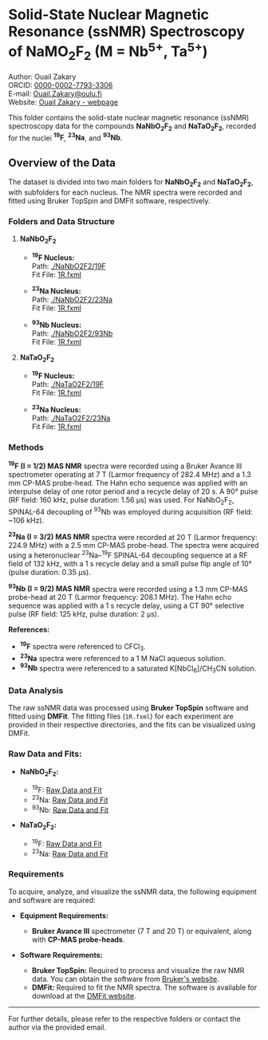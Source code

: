 # Solid-State Nuclear Magnetic Resonance (ssNMR) Spectroscopy of NaMO<sub>2</sub>F<sub>2</sub> (M = Nb<sup>5+</sup>, Ta<sup>5+</sup>)
Author: Ouail Zakary  
ORCID: [0000-0002-7793-3306](https://orcid.org/0000-0002-7793-3306)  
E-mail: [Ouail.Zakary@oulu.fi](mailto:Ouail.Zakary@oulu.fi)  
Website: [Ouail Zakary - webpage](https://cc.oulu.fi/~nmrwww/members/Ouail_Zakary.html)

This folder contains the solid-state nuclear magnetic resonance (ssNMR) spectroscopy data for the compounds **NaNbO<sub>2</sub>F<sub>2</sub>** and **NaTaO<sub>2</sub>F<sub>2</sub>**, recorded for the nuclei **<sup>19</sup>F**, **<sup>23</sup>Na**, and **<sup>93</sup>Nb**.

## Overview of the Data
The dataset is divided into two main folders for **NaNbO<sub>2</sub>F<sub>2</sub>** and **NaTaO<sub>2</sub>F<sub>2</sub>**, with subfolders for each nucleus. The NMR spectra were recorded and fitted using Bruker TopSpin and DMFit software, respectively.

### Folders and Data Structure
1. **NaNbO<sub>2</sub>F<sub>2</sub>**
   - **<sup>19</sup>F Nucleus:**  
     Path: [./NaNbO2F2/19F](./NaNbO2F2/19F)  
     Fit File: [1R.fxml](./NaNbO2F2/19F/43/pdata/1/1R.fxml)
   
   - **<sup>23</sup>Na Nucleus:**  
     Path: [./NaNbO2F2/23Na](./NaNbO2F2/23Na)  
     Fit File: [1R.fxml](./NaNbO2F2/23Na/3/pdata/1/1R.fxml)
   
   - **<sup>93</sup>Nb Nucleus:**  
     Path: [./NaNbO2F2/93Nb](./NaNbO2F2/93Nb)  
     Fit File: [1R.fxml](./NaNbO2F2/93Nb/210/pdata/20/1R.fxml)

2. **NaTaO<sub>2</sub>F<sub>2</sub>**
   - **<sup>19</sup>F Nucleus:**  
     Path: [./NaTaO2F2/19F](./NaTaO2F2/19F)  
     Fit File: [1R.fxml](./NaTaO2F2/19F/1/pdata/1/1R.fxml)
   
   - **<sup>23</sup>Na Nucleus:**  
     Path: [./NaTaO2F2/23Na](./NaTaO2F2/23Na)  
     Fit File: [1R.fxml](./NaTaO2F2/23Na/1/pdata/1/1R.fxml)

### Methods
**<sup>19</sup>F (I = 1/2) MAS NMR** spectra were recorded using a Bruker Avance III spectrometer operating at 7 T (Larmor frequency of 282.4 MHz) and a 1.3 mm CP-MAS probe-head. The Hahn echo sequence was applied with an interpulse delay of one rotor period and a recycle delay of 20 s. A 90° pulse (RF field: 160 kHz, pulse duration: 1.56 μs) was used. For NaNbO<sub>2</sub>F<sub>2</sub>, SPINAL-64 decoupling of <sup>93</sup>Nb was employed during acquisition (RF field: ~106 kHz).

**<sup>23</sup>Na (I = 3/2) MAS NMR** spectra were recorded at 20 T (Larmor frequency: 224.9 MHz) with a 2.5 mm CP-MAS probe-head. The spectra were acquired using a heteronuclear <sup>23</sup>Na–<sup>19</sup>F SPINAL-64 decoupling sequence at a RF field of 132 kHz, with a 1 s recycle delay and a small pulse flip angle of 10° (pulse duration: 0.35 μs).

**<sup>93</sup>Nb (I = 9/2) MAS NMR** spectra were recorded using a 1.3 mm CP-MAS probe-head at 20 T (Larmor frequency: 208.1 MHz). The Hahn echo sequence was applied with a 1 s recycle delay, using a CT 90° selective pulse (RF field: 125 kHz, pulse duration: 2 μs).

**References:**  
- **<sup>19</sup>F** spectra were referenced to CFCl<sub>3</sub>.  
- **<sup>23</sup>Na** spectra were referenced to a 1 M NaCl aqueous solution.  
- **<sup>93</sup>Nb** spectra were referenced to a saturated K[NbCl<sub>6</sub>]/CH<sub>3</sub>CN solution.

### Data Analysis
The raw ssNMR data was processed using **Bruker TopSpin** software and fitted using **DMFit**. The fitting files (`1R.fxml`) for each experiment are provided in their respective directories, and the fits can be visualized using DMFit.

### Raw Data and Fits:
- **NaNbO<sub>2</sub>F<sub>2</sub>:**
  - <sup>19</sup>F: [Raw Data and Fit](./NaNbO2F2/19F)
  - <sup>23</sup>Na: [Raw Data and Fit](./NaNbO2F2/23Na)
  - <sup>93</sup>Nb: [Raw Data and Fit](./NaNbO2F2/93Nb)
  
- **NaTaO<sub>2</sub>F<sub>2</sub>:**
  - <sup>19</sup>F: [Raw Data and Fit](./NaTaO2F2/19F)
  - <sup>23</sup>Na: [Raw Data and Fit](./NaTaO2F2/23Na)

### Requirements
To acquire, analyze, and visualize the ssNMR data, the following equipment and software are required:

- **Equipment Requirements:**
  - **Bruker Avance III** spectrometer (7 T and 20 T) or equivalent, along with **CP-MAS probe-heads**.
  
- **Software Requirements:**
  - **Bruker TopSpin:** Required to process and visualize the raw NMR data. You can obtain the software from [Bruker's website](https://www.bruker.com/en/products-and-solutions/mr/nmr-software/topspin.html?s_kwcid=AL!14677!3!648890112603!p!!g!!nmr%20software%20free%20download&utm_source=Advertising&utm_medium=GoogleAd&utm_campaign=BBIO-Software-Cross-All-Software-H2-2024&gad_source=1&gclid=Cj0KCQjwgL-3BhDnARIsAL6KZ6-3cOPvJBH5UNxRvUrDug2NC94E8Bw_iE3Ey2GcHur_1z1SLIEYV5caApz2EALw_wcB).
  - **DMFit:** Required to fit the NMR spectra. The software is available for download at the [DMFit website](https://nmr.cemhti.cnrs-orleans.fr/).

---

For further details, please refer to the respective folders or contact the author via the provided email.

